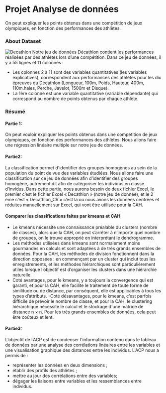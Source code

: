 # Projet Analyse de données

On peut expliquer les points obtenus dans une compétition de jeux 
olympiques, en fonction des performances des athlètes.

### About Dataset
![Decathlon](https://user-images.githubusercontent.com/93741954/182478720-aea202d1-a56d-4f05-b787-b15a782fc1fc.jpg)
Notre jeu de données Décathlon contient les performances réalisées par des athlètes 
lors d’une compétition.
Dans ce jeu de données, il y a 55 lignes et 11 colonnes :
- Les colonnes 2 à 11 sont des variables quantitatives (les variables explicatives), 
correspondent aux performances des athlètes pour les dix épreuves du Décathlon 
(Longueur, 100m, Poids, Hauteur, 400m, 110m.haies, Perche, Javelot, 1500m et 
Disque).
- La 1ère colonne est une variable quantitative (variable dépendante) qui correspond 
au nombre de points obtenus par chaque athlète.

### Résumé

#### Partie 1:
On peut vouloir expliquer les points obtenus dans une compétition de jeux 
olympiques, en fonction des performances des athlètes. Nous allons faire une régression linéaire multiple sur notre jeu de données. 

#### Partie2: 
La classification permet d'identifier des groupes homogènes au sein de la population 
du point de vue des variables étudiées.
Nous allons faire une classification sur ce jeu de données afin d’identifier des groupes 
homogène, autrement dit afin de catégoriser les individus en classe d’invidus.
Dans cette partie, nous aurons besoin de deux fichier Excel, le premier c’est le fichier 
Excel « Decathlon » (notre jeu de donnée), et le 2 ème c’est « Decathlon_CR » c’est là où 
nous avons les données centrées et réduites manuellement sur Excel, qui vont être utilisée 
pour la CAH.

#### Comparer les classifications faites par kmeans et CAH
- Le kmeans nécessite une connaissance préalable du clusters (nombre de classes), alors 
que la CAH, on peut s’arrêter à n’importe quel nombre de groupes, on le trouve approprié en 
interprétant le dendrogramme.
- Les méthodes utilisées dans kmeans sont normalement moins gourmandes en calculs et 
sont adaptées à de très grands ensembles de données. Pour la CAH, les méthodes de division 
fonctionnent dans la direction opposées : en commençant par un cluster qui inclut tous les 
enregistrements, et les méthodes hiérarchiques sont particulièrement utiles lorsque l’objectif est 
d’organiser les clusters dans une hiérarchie naturelle.
- Coté avantages, pour le kmeans, y a toujours la convergence qui est garanti, et pour la 
CAH, elle facilite le traitement de toute forme de similitude ou de distance, par conséquent, elle 
est applicables à tous les types d’attributs.
-Coté désavantages, pour le kmeans, c’est parfois difficile de prévoir le nombre de classe, 
et pour la CAH, le clustering hiérarchique nécessite le calcul et le stockage d'une matrice de 
distance n × n. Pour les très grands ensembles de données, cela peut être coûteux et lent.

#### Partie3: 
L’objectif de l’ACP est de condenser l'information contenu dans le tableau de 
données par une analyse des corrélations linéaires entre les variables et une 
visualisation graphique des distances entre les individus. 
L'ACP nous a permis de :
- représenter les données en deux dimensions ;
- établir des profils des athlètes ;
- mettre au jour des corrélations entre des variables;
- dégager les liaisons entre variables et les ressemblances entre individus.
